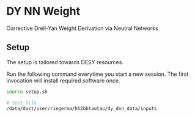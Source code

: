 # DY NN Weight

Corrective Drell-Yan Weight Derivation via Neutral Networks

## Setup

The setup is tailored towards DESY resources.

Run the following command everytime you start a new session.
The first invocation will install required software once.

```bash
source setup.sh
```

```bash
# test file
/data/dust/user/riegerma/hh2bbtautau/dy_dnn_data/inputs
```
